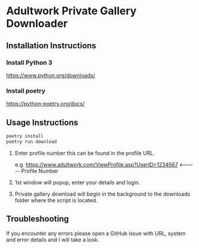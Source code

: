 # Adultwork Private Gallery Downloader

## Installation Instructions
### Install Python 3
https://www.python.org/downloads/


### Install poetry
https://python-poetry.org/docs/

## Usage Instructions
```bash
poetry install
poetry run download
```

1. Enter profile number this can be found in the profile URL.

    e.g. https://www.adultwork.com/ViewProfile.asp?UserID=1234567 <----- Profile Number
2. 1st window will popup, enter your details and login.
3. Private gallery download will begin in the background to the downloads folder where the script is located.


## Troubleshooting
If you encounter any errors please open a GitHub issue with URL, system and error details and I will take a look.